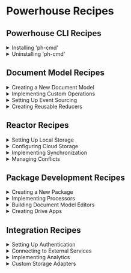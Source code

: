 # Powerhouse Recipes

## Powerhouse CLI Recipes

<details>
<summary>Installing 'ph-cmd'</summary>

# How to Create a New Document Model

## Problem Statement
You need to create a new document model to represent and manage specific business data in your Powerhouse application.

## Prerequisites
- Powerhouse CLI (`ph-cmd`) installed
- Basic understanding of GraphQL schemas
- Access to a Powerhouse project

## Solution

### Step 1: Initialize the Document Model
```bash
ph-cmd generate document-model my-model
```

### Step 2: Define the State Schema
```graphql
type MyModelState {
  id: OID!
  status: String @default(value: "DRAFT")
  content: String
  metadata: Metadata
}

type Metadata {
  createdAt: DateTime!
  updatedAt: DateTime
  author: String
}
```

### Step 3: Define Operations
```graphql
input UpdateContentInput {
  documentId: OID!
  content: String!
}

input UpdateStatusInput {
  documentId: OID!
  status: String!
}
```

### Step 4: Implement Reducers
```typescript
function updateContent(state: MyModelState, { input }: { input: UpdateContentInput }) {
  return {
    ...state,
    content: input.content,
    metadata: {
      ...state.metadata,
      updatedAt: new Date().toISOString()
    }
  };
}
```

## Expected Outcome
- A fully functional document model
- GraphQL schema for state and operations
- Implemented reducers for state transitions
- Generated TypeScript types

## Common Issues and Solutions
- Issue: Schema validation errors
  - Solution: Ensure all required fields have proper types and defaults
- Issue: Reducer not updating state
  - Solution: Verify the reducer returns a new state object with all required fields

## Related Recipes
- Implementing Custom Operations
- Creating Reusable Reducers
- Testing Document Models

## Further Reading
- [Domain Modeling Guide](/docs/domain-modeling)
- [GraphQL Schema Best Practices](/docs/academy/WorkWithData/GraphQLAtPowerhouse)
</details>

<details>
<summary>Uninstalling 'ph-cmd'</summary>

# How to Uninstall Powerhouse CLI

## Problem Statement
You want to start from a clean install with the Powerhouse CLI

## Prerequisites
- Powerhouse CLI (`ph-cmd`) installed
- A terminal or IDE

## Solution

### Step 1: Uninstall `ph-cmd`
```bash
npm uninstall -g ph-cmd   
```

### Step 2: Remove the global setups folder 
```bash
rm -rf ~/.ph 
```

## Expected Outcome
- Your system should now be clean from the Powerhouse CLI

## Common Issues and Solutions
- Issue: Version is out of date 
  - Solution: Uninstall and reinstall the Powerhouse CLI

## Related Recipes
- Installing the Powerhouse CLI
- TBD

## Further Reading
- [Domain Modeling Guide](/docs/domain-modeling)
- [GraphQL Schema Best Practices](/docs/academy/WorkWithData/GraphQLAtPowerhouse)
</details>

## Document Model Recipes

<details>
<summary>Creating a New Document Model</summary>

# How to Create a New Document Model

## Problem Statement
You need to create a new document model to represent and manage specific business data in your Powerhouse application.

## Prerequisites
- Powerhouse CLI (`ph-cmd`) installed
- Basic understanding of GraphQL schemas
- Access to a Powerhouse project

## Solution

### Step 1: Initialize the Document Model
```bash
ph-cmd generate document-model my-model
```

### Step 2: Define the State Schema
```graphql
type MyModelState {
  id: OID!
  status: String @default(value: "DRAFT")
  content: String
  metadata: Metadata
}

type Metadata {
  createdAt: DateTime!
  updatedAt: DateTime
  author: String
}
```

### Step 3: Define Operations
```graphql
input UpdateContentInput {
  documentId: OID!
  content: String!
}

input UpdateStatusInput {
  documentId: OID!
  status: String!
}
```

### Step 4: Implement Reducers
```typescript
function updateContent(state: MyModelState, { input }: { input: UpdateContentInput }) {
  return {
    ...state,
    content: input.content,
    metadata: {
      ...state.metadata,
      updatedAt: new Date().toISOString()
    }
  };
}
```

## Expected Outcome
- A fully functional document model
- GraphQL schema for state and operations
- Implemented reducers for state transitions
- Generated TypeScript types

## Common Issues and Solutions
- Issue: Schema validation errors
  - Solution: Ensure all required fields have proper types and defaults
- Issue: Reducer not updating state
  - Solution: Verify the reducer returns a new state object with all required fields

## Related Recipes
- Implementing Custom Operations
- Creating Reusable Reducers
- Testing Document Models

## Further Reading
- [Domain Modeling Guide](/docs/domain-modeling)
- [GraphQL Schema Best Practices](/docs/academy/WorkWithData/GraphQLAtPowerhouse)
</details>

<details>
<summary>Implementing Custom Operations</summary>

[Content to be added]
</details>

<details>
<summary>Setting Up Event Sourcing</summary>

[Content to be added]
</details>

<details>
<summary>Creating Reusable Reducers</summary>

[Content to be added]
</details>

## Reactor Recipes

<details>
<summary>Setting Up Local Storage</summary>

[Content to be added]
</details>

<details>
<summary>Configuring Cloud Storage</summary>

[Content to be added]
</details>

<details>
<summary>Implementing Synchronization</summary>

[Content to be added]
</details>

<details>
<summary>Managing Conflicts</summary>

[Content to be added]
</details>

## Package Development Recipes

<details>
<summary>Creating a New Package</summary>

[Content to be added]
</details>

<details>
<summary>Implementing Processors</summary>

[Content to be added]
</details>

<details>
<summary>Building Document Model Editors</summary>

[Content to be added]
</details>

<details>
<summary>Creating Drive Apps</summary>

[Content to be added]
</details>

## Integration Recipes

<details>
<summary>Setting Up Authentication</summary>

[Content to be added]
</details>

<details>
<summary>Connecting to External Services</summary>

[Content to be added]
</details>

<details>
<summary>Implementing Analytics</summary>

[Content to be added]
</details>

<details>
<summary>Custom Storage Adapters</summary>

[Content to be added]
</details>
